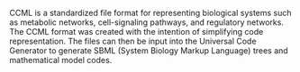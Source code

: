CCML is a standardized file format for representing biological systems such as metabolic networks, cell-signaling pathways, and regulatory networks. The CCML format was created with the intention of simplifying code representation. The files can then be input into the Universal Code Generator to generate SBML (System Biology Markup Language) trees and mathematical model codes.